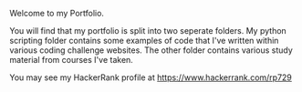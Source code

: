 Welcome to my Portfolio.

You will find that my portfolio is split into two seperate folders. My python scripting folder contains some examples of code that I've written within various coding challenge websites. The other folder contains various study material from courses I've taken. 

You may see my HackerRank profile at https://www.hackerrank.com/rp729
